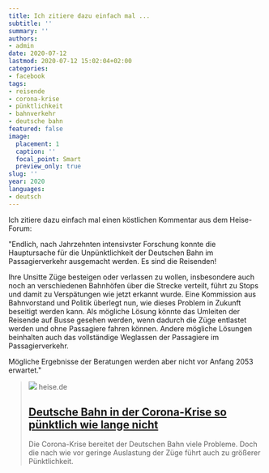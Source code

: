 ```yaml
---
title: Ich zitiere dazu einfach mal ...
subtitle: ''
summary: ''
authors:
- admin
date: 2020-07-12
lastmod: 2020-07-12 15:02:04+02:00
categories:
- facebook
tags:
- reisende
- corona-krise
- pünktlichkeit
- bahnverkehr
- deutsche bahn
featured: false
image:
  placement: 1
  caption: ''
  focal_point: Smart
  preview_only: true
slug: ''
year: 2020
languages:
- deutsch
---
```


Ich zitiere dazu einfach mal einen köstlichen Kommentar aus dem Heise-Forum: 

"Endlich, nach Jahrzehnten intensivster Forschung konnte die Hauptursache für die Unpünktlichkeit der Deutschen Bahn im Passagierverkehr ausgemacht werden. Es sind die Reisenden!

Ihre Unsitte Züge besteigen oder verlassen zu wollen, insbesondere auch noch an verschiedenen Bahnhöfen über die Strecke verteilt, führt zu Stops und damit zu Verspätungen wie jetzt erkannt wurde. Eine Kommission aus Bahnvorstand und Politik überlegt nun, wie dieses Problem in Zukunft beseitigt werden kann. Als mögliche Lösung könnte das Umleiten der Reisende auf Busse gesehen werden, wenn dadurch die Züge entlastet werden und ohne Passagiere fahren können. Andere mögliche Lösungen beinhalten auch das vollständige Weglassen der Passagiere im Passagierverkehr.

Mögliche Ergebnisse der Beratungen werden aber nicht vor Anfang 2053 erwartet."
> [![](https://heise.cloudimg.io/bound/1200x1200/q85.png-lossy-85.webp-lossy-85.foil1/_www-heise-de_/imgs/18/2/9/3/5/0/4/6/DB175848-5b17148c917dc293.jpeg)](https://www.heise.de/news/Deutsche-Bahn-in-der-Corona-Krise-so-puenktlich-wie-lange-nicht-4841738.html)
> heise.de
> ## [Deutsche Bahn in der Corona-Krise so pünktlich wie lange nicht](https://www.heise.de/news/Deutsche-Bahn-in-der-Corona-Krise-so-puenktlich-wie-lange-nicht-4841738.html)
>
>Die Corona-Krise bereitet der Deutschen Bahn viele Probleme. Doch die nach wie vor geringe Auslastung der Züge führt auch zu größerer Pünktlichkeit.